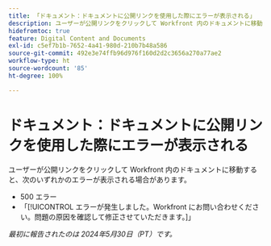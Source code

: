 ```yaml
---
title: 「ドキュメント：ドキュメントに公開リンクを使用した際にエラーが表示される」
description: ユーザーが公開リンクをクリックして Workfront 内のドキュメントに移動すると、エラーが表示される場合があります。
hidefromtoc: true
feature: Digital Content and Documents
exl-id: c5ef7b1b-7652-4a41-980d-210b7b48a586
source-git-commit: 492e3e74ffb96d976f160d2d2c3656a270a77ae2
workflow-type: ht
source-wordcount: '85'
ht-degree: 100%

---
```


# ドキュメント：ドキュメントに公開リンクを使用した際にエラーが表示される

ユーザーが公開リンクをクリックして Workfront 内のドキュメントに移動すると、次のいずれかのエラーが表示される場合があります。

* 500 エラー
* 「[!UICONTROL エラーが発生しました。Workfront にお問い合わせください。問題の原因を確認して修正させていただきます。]」


_最初に報告されたのは 2024年5月30日（PT）です。_
